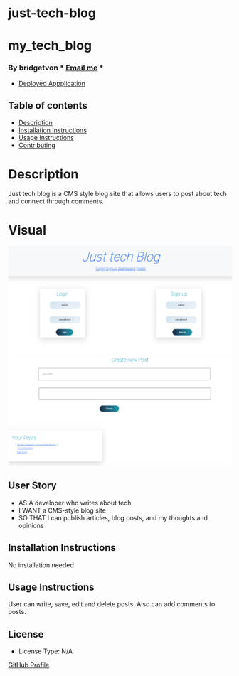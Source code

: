 # just-tech-blog
# my_tech_blog
  ### By bridgetvon * [Email me](bridget.schaefer31@gmail.com) * 
  * [Deployed Appplication](https://fast-eyrie-82273.herokuapp.com/)
 
  ## Table of contents
  * [Description](#Description)
  * [Installation Instructions](#installation-Instructions)
  * [Usage Instructions](#Usage-Instructions)
  * [Contributing](#Contributing)
  
 
  # Description
  Just tech blog is a CMS style blog site that allows users to post about tech and connect through comments. 

  # Visual
   <img src="./public/images/login.png">

   <img src="./public/images/post.png">

  ## User Story
  - AS A developer who writes about tech
  - I WANT a CMS-style blog site
  - SO THAT I can publish articles, blog posts, and my thoughts and opinions

  ## Installation Instructions
  No installation needed

  ## Usage Instructions
User can write, save, edit and delete posts. Also can add comments to posts.


  ## License 
  * License Type: N/A
    


 [GitHub Profile](https://github.com/bridgetvon)